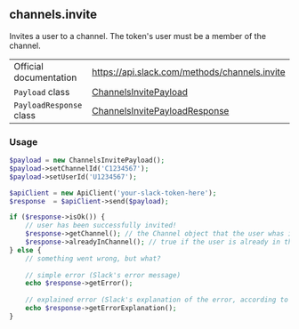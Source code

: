 ## channels.invite

Invites a user to a channel. The token's user must be a member of the channel.

| | |
|-------------------------|-------------------------------------------------------------------------------------------------------------------------------------------|
| Official documentation  | https://api.slack.com/methods/channels.invite                                                                                             |
| `Payload` class         | [ChannelsInvitePayload](https://github.com/displayce/slack/blob/master/src/CL/Slack/Payload/ChannelsInvitePayload.php)                   |
| `PayloadResponse` class | [ChannelsInvitePayloadResponse](https://github.com/displayce/slack/blob/master/src/CL/Slack/Payload/ChannelsInvitePayloadResponse.php)   |


### Usage

```php
$payload = new ChannelsInvitePayload();
$payload->setChannelId('C1234567');
$payload->setUserId('U1234567');

$apiClient = new ApiClient('your-slack-token-here');
$response  = $apiClient->send($payload);

if ($response->isOk()) {
    // user has been successfully invited!
    $response->getChannel(); // the Channel object that the user whas invited into
    $response->alreadyInChannel(); // true if the user is already in the channel (no operation done)
} else {
    // something went wrong, but what?
    
    // simple error (Slack's error message)
    echo $response->getError();
    
    // explained error (Slack's explanation of the error, according to the documentation)
    echo $response->getErrorExplanation();
}
```
